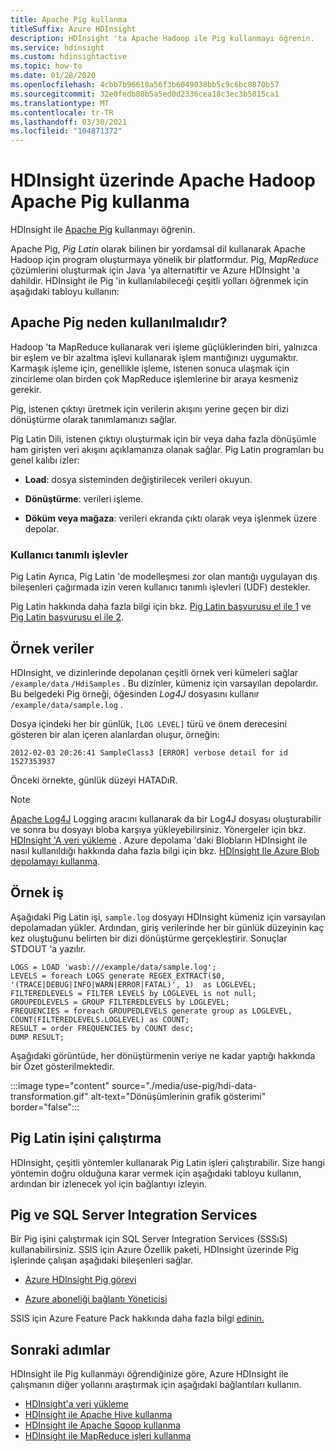 ```yaml
---
title: Apache Pig kullanma
titleSuffix: Azure HDInsight
description: HDInsight 'ta Apache Hadoop ile Pig kullanmayı öğrenin.
ms.service: hdinsight
ms.custom: hdinsightactive
ms.topic: how-to
ms.date: 01/28/2020
ms.openlocfilehash: 4cbb7b96610a56f3b6049038bb5c9c6bc0870b57
ms.sourcegitcommit: 32e0fedb80b5a5ed0d2336cea18c3ec3b5015ca1
ms.translationtype: MT
ms.contentlocale: tr-TR
ms.lasthandoff: 03/30/2021
ms.locfileid: "104871372"
---
```

# <a name="use-apache-pig-with-apache-hadoop-on-hdinsight"></a>HDInsight üzerinde Apache Hadoop Apache Pig kullanma

HDInsight ile [Apache Pig](https://pig.apache.org/) kullanmayı öğrenin.

Apache Pig, *Pig Latin* olarak bilinen bir yordamsal dil kullanarak Apache Hadoop için program oluşturmaya yönelik bir platformdur. Pig, *MapReduce* çözümlerini oluşturmak için Java 'ya alternatiftir ve Azure HDInsight 'a dahildir. HDInsight ile Pig 'in kullanılabileceği çeşitli yolları öğrenmek için aşağıdaki tabloyu kullanın:

## <a name="why-use-apache-pig"></a><a id="why"></a>Apache Pig neden kullanılmalıdır?

Hadoop 'ta MapReduce kullanarak veri işleme güçlüklerinden biri, yalnızca bir eşlem ve bir azaltma işlevi kullanarak işlem mantığınızı uygumaktır. Karmaşık işleme için, genellikle işleme, istenen sonuca ulaşmak için zincirleme olan birden çok MapReduce işlemlerine bir araya kesmeniz gerekir.

Pig, istenen çıktıyı üretmek için verilerin akışını yerine geçen bir dizi dönüştürme olarak tanımlamanızı sağlar.

Pig Latin Dili, istenen çıktıyı oluşturmak için bir veya daha fazla dönüşümle ham girişten veri akışını açıklamanıza olanak sağlar. Pig Latin programları bu genel kalıbı izler:

* **Load**: dosya sisteminden değiştirilecek verileri okuyun.

* **Dönüştürme**: verileri işleme.

* **Döküm veya mağaza**: verileri ekranda çıktı olarak veya işlenmek üzere depolar.

### <a name="user-defined-functions"></a>Kullanıcı tanımlı işlevler

Pig Latin Ayrıca, Pig Latin 'de modelleşmesi zor olan mantığı uygulayan dış bileşenleri çağırmada izin veren kullanıcı tanımlı işlevleri (UDF) destekler.

Pig Latin hakkında daha fazla bilgi için bkz. [Pig Latin başvurusu el ile 1](https://archive.cloudera.com/cdh/3/pig/piglatin_ref1.html) ve [Pig Latin başvurusu el ile 2](https://archive.cloudera.com/cdh/3/pig/piglatin_ref2.html).

## <a name="example-data"></a><a id="data"></a>Örnek veriler

HDInsight, ve dizinlerinde depolanan çeşitli örnek veri kümeleri sağlar `/example/data` `/HdiSamples` . Bu dizinler, kümeniz için varsayılan depolardır. Bu belgedeki Pig örneği, öğesinden *Log4J* dosyasını kullanır `/example/data/sample.log` .

Dosya içindeki her bir günlük, `[LOG LEVEL]` türü ve önem derecesini gösteren bir alan içeren alanlardan oluşur, örneğin:

```output
2012-02-03 20:26:41 SampleClass3 [ERROR] verbose detail for id 1527353937
```

Önceki örnekte, günlük düzeyi HATADıR.

> [!NOTE]  
> [Apache Log4J](https://en.wikipedia.org/wiki/Log4j) Logging aracını kullanarak da bir Log4J dosyası oluşturabilir ve sonra bu dosyayı bloba karşıya yükleyebilirsiniz. Yönergeler için bkz. [HDInsight 'A veri yükleme](hdinsight-upload-data.md) . Azure depolama 'daki Blobların HDInsight ile nasıl kullanıldığı hakkında daha fazla bilgi için bkz. [HDInsight Ile Azure Blob depolamayı kullanma](hdinsight-hadoop-use-blob-storage.md).

## <a name="example-job"></a><a id="job"></a>Örnek iş

Aşağıdaki Pig Latin işi, `sample.log` dosyayı HDInsight kümeniz için varsayılan depolamadan yükler. Ardından, giriş verilerinde her bir günlük düzeyinin kaç kez oluştuğunu belirten bir dizi dönüştürme gerçekleştirir. Sonuçlar STDOUT 'a yazılır.

```output
LOGS = LOAD 'wasb:///example/data/sample.log';
LEVELS = foreach LOGS generate REGEX_EXTRACT($0, '(TRACE|DEBUG|INFO|WARN|ERROR|FATAL)', 1)  as LOGLEVEL;
FILTEREDLEVELS = FILTER LEVELS by LOGLEVEL is not null;
GROUPEDLEVELS = GROUP FILTEREDLEVELS by LOGLEVEL;
FREQUENCIES = foreach GROUPEDLEVELS generate group as LOGLEVEL, COUNT(FILTEREDLEVELS.LOGLEVEL) as COUNT;
RESULT = order FREQUENCIES by COUNT desc;
DUMP RESULT;
```

Aşağıdaki görüntüde, her dönüştürmenin veriye ne kadar yaptığı hakkında bir Özet gösterilmektedir.

:::image type="content" source="./media/use-pig/hdi-data-transformation.gif" alt-text="Dönüşümlerinin grafik gösterimi" border="false":::

## <a name="run-the-pig-latin-job"></a><a id="run"></a>Pig Latin işini çalıştırma

HDInsight, çeşitli yöntemler kullanarak Pig Latin işleri çalıştırabilir. Size hangi yöntemin doğru olduğuna karar vermek için aşağıdaki tabloyu kullanın, ardından bir izlenecek yol için bağlantıyı izleyin.

## <a name="pig-and-sql-server-integration-services"></a>Pig ve SQL Server Integration Services

Bir Pig işini çalıştırmak için SQL Server Integration Services (SSSıS) kullanabilirsiniz. SSIS için Azure Özellik paketi, HDInsight üzerinde Pig işlerinde çalışan aşağıdaki bileşenleri sağlar.

* [Azure HDInsight Pig görevi][pigtask]

* [Azure aboneliği bağlantı Yöneticisi][connectionmanager]

SSIS için Azure Feature Pack hakkında daha fazla bilgi [edinin.][ssispack]

## <a name="next-steps"></a><a id="nextsteps"></a>Sonraki adımlar

HDInsight ile Pig kullanmayı öğrendiğinize göre, Azure HDInsight ile çalışmanın diğer yollarını araştırmak için aşağıdaki bağlantıları kullanın.

* [HDInsight'a veri yükleme](hdinsight-upload-data.md)
* [HDInsight ile Apache Hive kullanma](./hadoop/hdinsight-use-hive.md)
* [HDInsight ile Apache Sqoop kullanma](./hadoop/hdinsight-use-sqoop.md)
* [HDInsight ile MapReduce işleri kullanma](./hadoop/hdinsight-use-mapreduce.md)

[apachepig-home]: https://pig.apache.org/
[putty]: https://www.chiark.greenend.org.uk/~sgtatham/putty/download.html
[curl]: https://curl.haxx.se/
[pigtask]: /sql/integration-services/control-flow/azure-hdinsight-pig-task?viewFallbackFrom=sql-server-2014
[connectionmanager]: /sql/integration-services/connection-manager/azure-subscription-connection-manager?viewFallbackFrom=sql-server-2014
[ssispack]: /sql/integration-services/azure-feature-pack-for-integration-services-ssis?viewFallbackFrom=sql-server-2014
[hdinsight-admin-powershell]: hdinsight-administer-use-powershell.md

[hdinsight-use-hive]:../hdinsight-use-hive.md

[hdinsight-provision]: hdinsight-hadoop-provision-linux-clusters.md
[hdinsight-submit-jobs]:submit-apache-hadoop-jobs-programmatically.md#mapreduce-sdk

[Powershell-install-configure]: /powershell/azure/

[powershell-start]: https://technet.microsoft.com/library/hh847889.aspx


